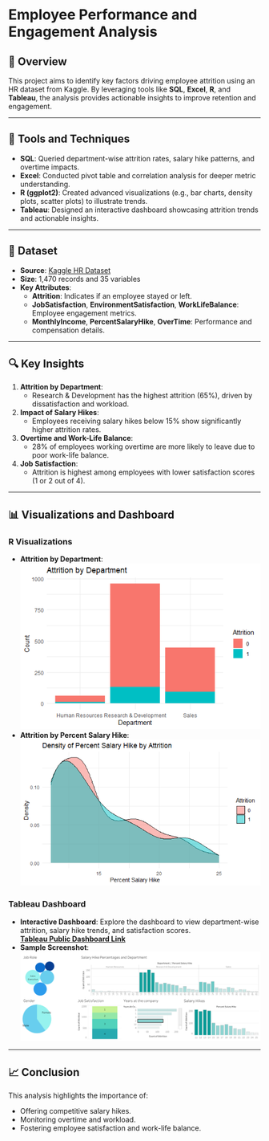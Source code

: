 # **Employee Performance and Engagement Analysis**

## 📝 Overview
This project aims to identify key factors driving employee attrition using an HR dataset from Kaggle. By leveraging tools like **SQL**, **Excel**, **R**, and **Tableau**, the analysis provides actionable insights to improve retention and engagement.

---

## 🔧 Tools and Techniques
- **SQL**: Queried department-wise attrition rates, salary hike patterns, and overtime impacts.
- **Excel**: Conducted pivot table and correlation analysis for deeper metric understanding.
- **R (ggplot2)**: Created advanced visualizations (e.g., bar charts, density plots, scatter plots) to illustrate trends.
- **Tableau**: Designed an interactive dashboard showcasing attrition trends and actionable insights.

---

## 📂 Dataset
- **Source**: [Kaggle HR Dataset](https://www.kaggle.com/datasets/patelprashant/employee-attrition/data)
- **Size**: 1,470 records and 35 variables
- **Key Attributes**:
  - **Attrition**: Indicates if an employee stayed or left.
  - **JobSatisfaction**, **EnvironmentSatisfaction**, **WorkLifeBalance**: Employee engagement metrics.
  - **MonthlyIncome**, **PercentSalaryHike**, **OverTime**: Performance and compensation details.

---

## 🔍 Key Insights
1. **Attrition by Department**:
   - Research & Development has the highest attrition (65%), driven by dissatisfaction and workload.
2. **Impact of Salary Hikes**:
   - Employees receiving salary hikes below 15% show significantly higher attrition rates.
3. **Overtime and Work-Life Balance**:
   - 28% of employees working overtime are more likely to leave due to poor work-life balance.
4. **Job Satisfaction**:
   - Attrition is highest among employees with lower satisfaction scores (1 or 2 out of 4).

---

## 📊 Visualizations and Dashboard

### R Visualizations
- **Attrition by Department**:
  ![Attrition by Department](R%20Graphs/Department_attrition_in_R.png)
- **Attrition by Percent Salary Hike**:
  ![Overtime Impact](R%20Graphs/SalaryHike_attrition_in_R.png)

### Tableau Dashboard
- **Interactive Dashboard**:
  Explore the dashboard to view department-wise attrition, salary hike trends, and satisfaction scores.  
  **[Tableau Public Dashboard Link](https://public.tableau.com/views/department-salaryhike/Dashboard1?:language=en-US&:sid=&:redirect=auth&:display_count=n&:origin=viz_share_link)**
- **Sample Screenshot**:
  ![Tableau Screenshot](Tableau%20Dashboard.png)

---

## 📈 Conclusion
This analysis highlights the importance of:
- Offering competitive salary hikes.
- Monitoring overtime and workload.
- Fostering employee satisfaction and work-life balance.

